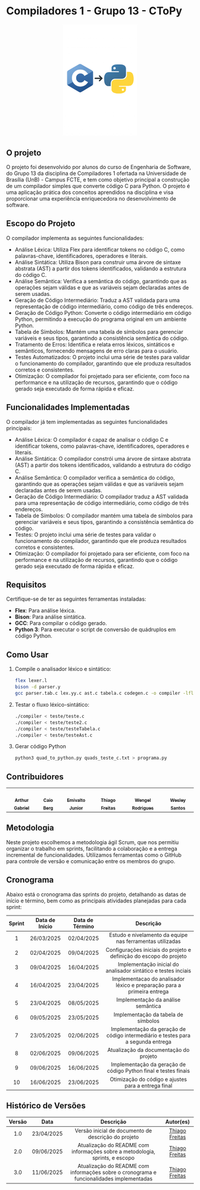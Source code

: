 # Compiladores 1 - Grupo 13 - CToPy

<center>
<img src="assets/project_logo.png" alt="Logo do Projeto" width="200"/>
</center>

## O projeto

O projeto foi desenvolvido por alunos do curso de Engenharia de Software, do Grupo 13 da disciplina de Compiladores 1 ofertada na Universidade de Brasília (UnB) - Campus FCTE, e tem como objetivo principal a construção de um compilador simples que converte código C para Python. O projeto é uma aplicação prática dos conceitos aprendidos na disciplina e visa proporcionar uma experiência enriquecedora no desenvolvimento de software.

## Escopo do Projeto
O compilador implementa as seguintes funcionalidades:
- Análise Léxica: Utiliza Flex para identificar tokens no código C, como palavras-chave, identificadores, operadores e literais.
- Análise Sintática: Utiliza Bison para construir uma árvore de sintaxe abstrata (AST) a partir dos tokens identificados, validando a estrutura do código C.
- Análise Semântica: Verifica a semântica do código, garantindo que as operações sejam válidas e que as variáveis sejam declaradas antes de serem usadas.
- Geração de Código Intermediário: Traduz a AST validada para uma representação de código intermediário, como código de três endereços.
- Geração de Código Python: Converte o código intermediário em código Python, permitindo a execução do programa original em um ambiente Python.
- Tabela de Símbolos: Mantém uma tabela de símbolos para gerenciar variáveis e seus tipos, garantindo a consistência semântica do código.
- Tratamento de Erros: Identifica e relata erros léxicos, sintáticos e semânticos, fornecendo mensagens de erro claras para o usuário.
- Testes Automatizados: O projeto inclui uma série de testes para validar o funcionamento do compilador, garantindo que ele produza resultados corretos e consistentes.
- Otimização: O compilador foi projetado para ser eficiente, com foco na performance e na utilização de recursos, garantindo que o código gerado seja executado de forma rápida e eficaz.

## Funcionalidades Implementadas
O compilador já tem implementadas as seguintes funcionalidades principais:

- Análise Léxica: O compilador é capaz de analisar o código C e identificar tokens, como palavras-chave, identificadores, operadores e literais.
- Análise Sintática: O compilador constrói uma árvore de sintaxe abstrata (AST) a partir dos tokens identificados, validando a estrutura do código C.
- Análise Semântica: O compilador verifica a semântica do código, garantindo que as operações sejam válidas e que as variáveis sejam declaradas antes de serem usadas.
- Geração de Código Intermediário: O compilador traduz a AST validada para uma representação de código intermediário, como código de três endereços.
- Tabela de Símbolos: O compilador mantém uma tabela de símbolos para gerenciar variáveis e seus tipos, garantindo a consistência semântica do código.
- Testes: O projeto inclui uma série de testes para validar o funcionamento do compilador, garantindo que ele produza resultados corretos e consistentes.
- Otimização: O compilador foi projetado para ser eficiente, com foco na performance e na utilização de recursos, garantindo que o código gerado seja executado de forma rápida e eficaz.

## Requisitos

Certifique-se de ter as seguintes ferramentas instaladas:

- **Flex**: Para análise léxica.
- **Bison**: Para análise sintática.
- **GCC**: Para compilar o código gerado.
- **Python 3**: Para executar o script de conversão de quádruplos em código Python.


## Como Usar

1. Compile o analisador léxico e sintático:
    ```bash
    flex lexer.l
    bison -d parser.y
    gcc parser.tab.c lex.yy.c ast.c tabela.c codegen.c -o compiler -lfl
    ```

2. Testar o fluxo léxico-sintático:
    ```bash
    ./compiler < teste/teste.c
    ./compiler < teste/teste2.c
    ./compiler < teste/testeTabela.c
    ./compiler < teste/testeAst.c
    ```

3.  Gerar código Python
    ```bash
    python3 quad_to_python.py quads_teste_c.txt > programa.py
    ```

## Contribuidores

<table>
  <tr>
    <td align="center"><a href="https://github.com/ArthurGabrieel"><img style="border-radius: 50%;" src="https://github.com/ArthurGabrieel.png" width="130px;" alt=""/><br /><sub><b>Arthur Gabriel</b></sub></a><br/></td>
    <td align="center"><a href="https://github.com/Caio-bergbjj"><img style="border-radius: 50%;" src="https://github.com/Caio-bergbjj.png" width="130px;" alt=""/><br /><sub><b>Caio Berg</b></sub></a><br/></td>
    <td align="center"><a href="https://github.com/EmivaltoJrr"><img style="border-radius: 50%;" src="https://github.com/EmivaltoJrr.png" width="130px;" alt=""/><br /><sub><b>Emivalto Junior</b></sub></a><br/></td>
    <td align="center"><a href="https://github.com/thiagorfreitas"><img style="border-radius: 50%;" src="https://github.com/thiagorfreitas.png" width="130px;" alt=""/><br /><sub><b>Thiago Freitas</b></sub></a><br/></td>
    <td align="center"><a href="https://github.com/Wengel-Rodrigues"><img style="border-radius: 50%;" src="https://github.com/Wengel-Rodrigues.png" width="130px;" alt=""/><br /><sub><b>Wengel Rodrigues</b></sub></a><br/></td>
    <td align="center"><a href="https://github.com/wesleysantos00"><img style="border-radius: 50%;" src="https://github.com/wesleysantos00.png" width="130px;" alt=""/><br /><sub><b>Wesley Santos</b></sub></a><br/></td>
  </tr>
</table>

## Metodologia

Neste projeto escolhemos a metodologia ágil Scrum, que nos permitiu organizar o trabalho em sprints, facilitando a colaboração e a entrega incremental de funcionalidades. Utilizamos ferramentas como o GitHub para controle de versão e comunicação entre os membros do grupo.

## Cronograma

Abaixo está o cronograma das sprints do projeto, detalhando as datas de início e término, bem como as principais atividades planejadas para cada sprint:

<center>

| Sprint | Data de Início | Data de Término | Descrição |
| :----: | :------------: | :-------------: | :-------: |
|   1    |   26/03/2025   |    02/04/2025   | Estudo e nivelamento da equipe nas ferramentas utilizadas |
|   2    |   02/04/2025   |    09/04/2025   | Configurações iniciais do projeto e definição do escopo do projeto |
|   3    |   09/04/2025   |    16/04/2025   | Implementação inicial do analisador sintático e testes inciais |
|   4    |   16/04/2025   |    23/04/2025   | Implementacao do analisador léxico e preparação para a primeira entrega |
|   5    |   23/04/2025   |    08/05/2025   | Implementação da análise semântica |
|   6    |   09/05/2025   |    23/05/2025   | Implementação da tabela de símbolos |
|   7    |   23/05/2025   |    02/06/2025   | Implementação da geração de código intermediário e testes para a segunda entrega |
|   8    |   02/06/2025   |    09/06/2025   | Atualização da documentação do projeto |
|   9    |   09/06/2025   |    16/06/2025   | Implementação da geração de código Python final e testes finais |
|  10    |   16/06/2025   |    23/06/2025   | Otimização do código e ajustes para a entrega final |

</center>


## Histórico de Versões


<center>

| Versão |    Data    |                      Descrição                      |      Autor(es)      |
| :----: | :--------: | :-------------------------------------------------: | :-----------------: |
|  1.0   | 23/04/2025 | Versão inicial de documento de descrição do projeto | [Thiago Freitas](https://github.com/thiagorfreitas) |
|  2.0  | 09/06/2025 | Atualização do README com informações sobre a metodologia, sprints, e escopo | [Thiago Freitas](https://github.com/thiagorfreitas) |
|  3.0  | 11/06/2025 | Atualização do README com informações sobre o cronograma e funcionalidades implementadas | [Thiago Freitas](https://github.com/thiagorfreitas) |

</center>